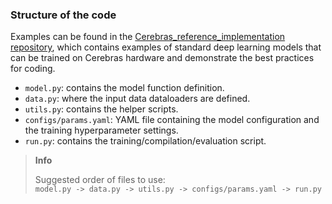 

### Structure of the code
Examples can be found in the <a href="https://github.com/Cerebras/cerebras_reference_implementations" target="_blank">Cerebras_reference_implementation repository</a>, which contains examples of standard deep learning models that can be trained on Cerebras hardware and demonstrate the best practices for coding.
* `model.py`: contains the model function definition.
* `data.py`: where the input data dataloaders are defined.
* `utils.py`: contains the helper scripts.
* `configs/params.yaml`: YAML file containing the model configuration and the training hyperparameter settings.
* `run.py`: contains the training/compilation/evaluation script.

<blockquote>
  <strong>Info</strong>
  <p sstyle="white-space:nowrap;">Suggested order of files to use:<br /><code>model.py -> data.py -> utils.py -> configs/params.yaml -> run.py</code></p>
</blockquote>


